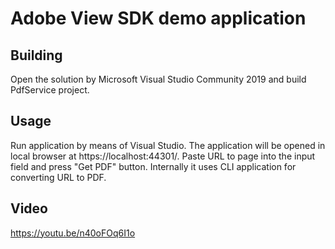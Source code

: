 ﻿# Adobe View SDK demo application

## Building

Open the solution by Microsoft Visual Studio Community 2019 and build PdfService project.

## Usage

Run application by means of Visual Studio. The application will be opened in local browser at https://localhost:44301/.
Paste URL to page into the input field and press "Get PDF" button.
Internally it uses CLI application for converting URL to PDF.

## Video
https://youtu.be/n40oFOq6I1o
